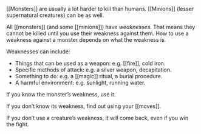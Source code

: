 [[Monsters]] are usually a lot harder to kill than humans. [[Minions]] (lesser supernatural creatures) can be as well.

All [[monsters]] (and some [[minions]]) have *weaknesses*. That means they cannot be killed until you use their weakness against them. How to use a weakness against a monster depends on what the weakness is.

Weaknesses can include:

- Things that can be used as a weapon: e.g. [[fire]], cold iron.
- Specific methods of attack: e.g. a silver weapon, decapitation.
- Something to do: e.g. a [[magic]] ritual, a burial procedure.
- A harmful environment: e.g. sunlight, running water.

If you know the monster’s weakness, use it.

If you don’t know its weakness, find out using your [[moves]].

If you don’t use a creature’s weakness, it will come back, even if you win the fight.
